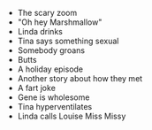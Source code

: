 - The scary zoom
- "Oh hey Marshmallow"
- Linda drinks
- Tina says something sexual
- Somebody groans
- Butts
- A holiday episode
- Another story about how they met
- A fart joke
- Gene is wholesome
- Tina hyperventilates
- Linda calls Louise Miss Missy
